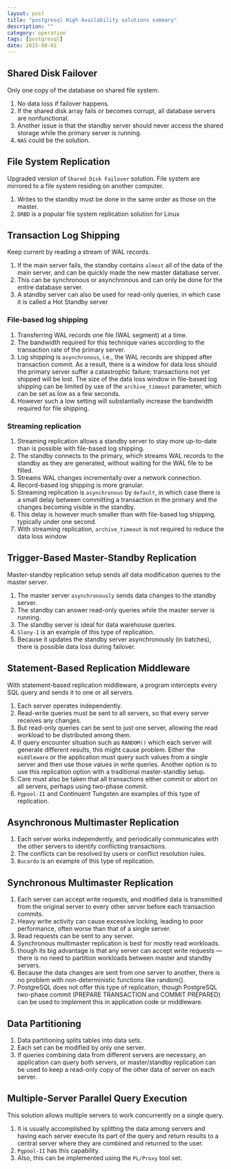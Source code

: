 ```yaml
---
layout: post
title: "postgresql High Availability solutions summary"
description: ""
category: operation
tags: [postgresql]
date: 2015-08-02
---
```


## Shared Disk Failover
Only one copy of the database on shared file system.

1. No data loss if failover happens.
2. If the shared disk array fails or becomes corrupt, all database servers are nonfunctional. 
3. Another issue is that the standby server should never access the shared storage while the primary server is running.
4. `NAS` could be the solution.

## File System Replication
Upgraded version of `Shared Disk Failover` solution. File system are mirrored to a file system residing on another computer.

1. Writes to the standby must be done in the same order as those on the master.
2. `DRBD` is a popular file system replication solution for Linux

## Transaction Log Shipping
Keep current by reading a stream of WAL records. 

1. If the main server fails, the standby contains `almost` all of the data of the main server, and can be quickly made the new master database server.
2. This can be synchronous or asynchronous and can only be done for the entire database server.
3. A standby server can also be used for read-only queries, in which case it is called a Hot Standby server

### File-based log shipping

1. Transferring WAL records one file (WAL segment) at a time. 
2. The bandwidth required for this technique varies according to the transaction rate of the primary server. 
3. Log shipping is `asynchronous`, i.e., the WAL records are shipped after transaction commit. As a result, there is a window for data loss should the primary server suffer a catastrophic failure; transactions not yet shipped will be lost. The size of the data loss window in file-based log shipping can be limited by use of the `archive_timeout` parameter, which can be set as low as a few seconds. 
4. However such a low setting will substantially increase the bandwidth required for file shipping.

### Streaming replication

1. Streaming replication allows a standby server to stay more up-to-date than is possible with file-based log shipping. 
2. The standby connects to the primary, which streams WAL records to the standby as they are generated, without waiting for the WAL file to be filled.
1. Streams WAL changes incrementally over a network connection.
2. Record-based log shipping is more granular.
3. Streaming replication is `asynchronous` by `default`, in which case there is a small delay between committing a transaction in the primary and the changes becoming visible in the standby.
4. This delay is however much smaller than with file-based log shipping, typically under one second.
5. With streaming replication, `archive_timeout` is not required to reduce the data loss window

## Trigger-Based Master-Standby Replication
Master-standby replication setup sends all data modification queries to the master server.

1. The master server `asynchronously` sends data changes to the standby server.
2. The standby can answer read-only queries while the master server is running. 
3. The standby server is ideal for data warehouse queries.
4. `Slony-I` is an example of this type of replication.
5. Because it updates the standby server asynchronously (in batches), there is possible data loss during failover.

## Statement-Based Replication Middleware
With statement-based replication middleware, a program intercepts every SQL query and sends it to one or all servers.

1. Each server operates independently. 
2. Read-write queries must be sent to all servers, so that every server receives any changes. 
3. But read-only queries can be sent to just one server, allowing the read workload to be distributed among them.
4. If query encounter situation such as `RANDOM()` which each server will generate different results, this might cause problem. Either the `middleware` or the application must query such values from a single server and then use those values in write queries. Another option is to use this replication option with a traditional master-standby setup.
5. Care must also be taken that all transactions either commit or abort on all servers, perhaps using two-phase commit.
6. `Pgpool-II` and Continuent Tungsten are examples of this type of replication.


## Asynchronous Multimaster Replication

1. Each server works independently, and periodically communicates with the other servers to identify conflicting transactions. 
2. The conflicts can be resolved by users or conflict resolution rules. 
3. `Bucardo` is an example of this type of replication.


## Synchronous Multimaster Replication

1. Each server can accept write requests, and modified data is transmitted from the original server to every other server before each transaction commits. 
2. Heavy write activity can cause excessive locking, leading to poor performance, often worse than that of a single server.
3. Read requests can be sent to any server.
4. Synchronous multimaster replication is best for mostly read workloads.
5. though its big advantage is that any server can accept write requests — there is no need to partition workloads between master and standby servers.
6. Because the data changes are sent from one server to another, there is no problem with non-deterministic functions like random().
7. PostgreSQL does not offer this type of replication, though PostgreSQL two-phase commit (PREPARE TRANSACTION and COMMIT PREPARED) can be used to implement this in application code or middleware.

## Data Partitioning
1. Data partitioning splits tables into data sets. 
2. Each set can be modified by only one server.
3. If queries combining data from different servers are necessary, an application can query both servers, or master/standby replication can be used to keep a read-only copy of the other data of server on each server.


## Multiple-Server Parallel Query Execution
This solution allows multiple servers to work concurrently on a single query.

1. It is usually accomplished by splitting the data among servers and having each server execute its part of the query and return results to a central server where they are combined and returned to the user. 
2. `Pgpool-II` has this capability. 
3. Also, this can be implemented using the `PL/Proxy` tool set.
